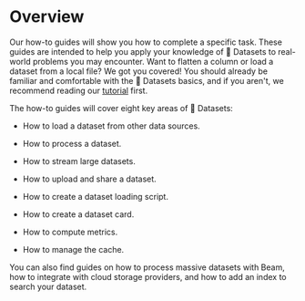 # Overview

Our how-to guides will show you how to complete a specific task. These guides are intended to help you apply your knowledge of 🤗 Datasets to real-world problems you may encounter. Want to flatten a column or load a dataset from a local file? We got you covered! You should already be familiar and comfortable with the 🤗 Datasets basics, and if you aren't, we recommend reading our [tutorial](./tutorial) first.

The how-to guides will cover eight key areas of 🤗 Datasets:

* How to load a dataset from other data sources.

* How to process a dataset.

* How to stream large datasets.

* How to upload and share a dataset.

* How to create a dataset loading script.

* How to create a dataset card.

* How to compute metrics.

* How to manage the cache.

You can also find guides on how to process massive datasets with Beam, how to integrate with cloud storage providers, and how to add an index to search your dataset.
